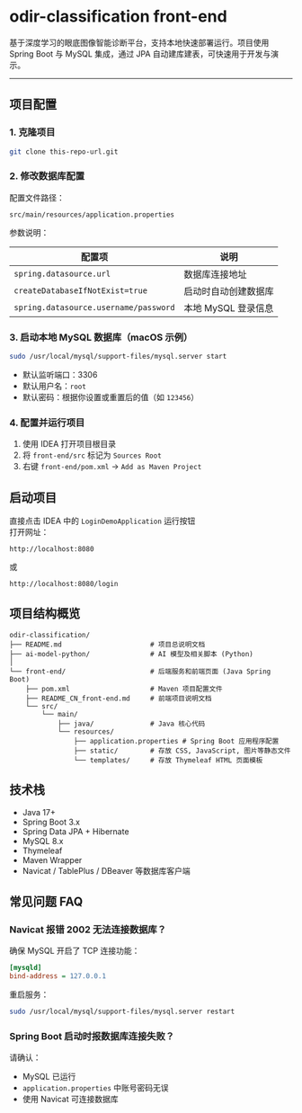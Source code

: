 # odir-classification front-end

基于深度学习的眼底图像智能诊断平台，支持本地快速部署运行。项目使用 Spring Boot 与 MySQL 集成，通过 JPA 自动建库建表，可快速用于开发与演示。

---

## 项目配置

### 1. 克隆项目

```bash
git clone this-repo-url.git
```

### 2. 修改数据库配置

配置文件路径：
```
src/main/resources/application.properties
```

参数说明：

| 配置项 | 说明 |
|--------|------|
| `spring.datasource.url` | 数据库连接地址 |
| `createDatabaseIfNotExist=true` | 启动时自动创建数据库 |
| `spring.datasource.username/password` | 本地 MySQL 登录信息 |


### 3. 启动本地 MySQL 数据库（macOS 示例）

```bash
sudo /usr/local/mysql/support-files/mysql.server start
```

- 默认监听端口：3306
- 默认用户名：`root`
- 默认密码：根据你设置或重置后的值（如 `123456`）

### 4. 配置并运行项目
1. 使用 IDEA 打开项目根目录  
2. 将 `front-end/src` 标记为 `Sources Root`  
3. 右键 `front-end/pom.xml` → `Add as Maven Project`  


## 启动项目

直接点击 IDEA 中的 `LoginDemoApplication` 运行按钮  
打开网址：

```
http://localhost:8080
```
或
```
http://localhost:8080/login
```

## 项目结构概览

```
odir-classification/
├── README.md                      # 项目总说明文档
├── ai-model-python/               # AI 模型及相关脚本 (Python)
│
└── front-end/                     # 后端服务和前端页面 (Java Spring Boot)
    ├── pom.xml                    # Maven 项目配置文件
    ├── README_CN_front-end.md     # 前端项目说明文档
    └── src/
        └── main/
            ├── java/              # Java 核心代码
            └── resources/
                ├── application.properties # Spring Boot 应用程序配置
                ├── static/        # 存放 CSS, JavaScript, 图片等静态文件
                └── templates/     # 存放 Thymeleaf HTML 页面模板
```


## 技术栈

- Java 17+
- Spring Boot 3.x
- Spring Data JPA + Hibernate
- MySQL 8.x
- Thymeleaf
- Maven Wrapper
- Navicat / TablePlus / DBeaver 等数据库客户端

## 常见问题 FAQ

### Navicat 报错 2002 无法连接数据库？

确保 MySQL 开启了 TCP 连接功能：

```ini
[mysqld]
bind-address = 127.0.0.1
```

重启服务：

```bash
sudo /usr/local/mysql/support-files/mysql.server restart
```

### Spring Boot 启动时报数据库连接失败？

请确认：

- MySQL 已运行
- `application.properties` 中账号密码无误
- 使用 Navicat 可连接数据库
